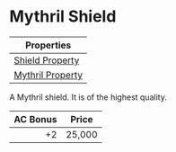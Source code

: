 # Mythril Shield

| Properties                                                            |
| --------------------------------------------------------------------- |
| [Shield Property](../../Armor%20Properties/Shield%20Property.md)      |
| [Mythril Property](../../Material%20Properties/Mythril%20Property.md) |

A Mythril shield. It is of the highest quality.

| AC Bonus | Price  |
| -------: | ------ |
|       +2 | 25,000 |
